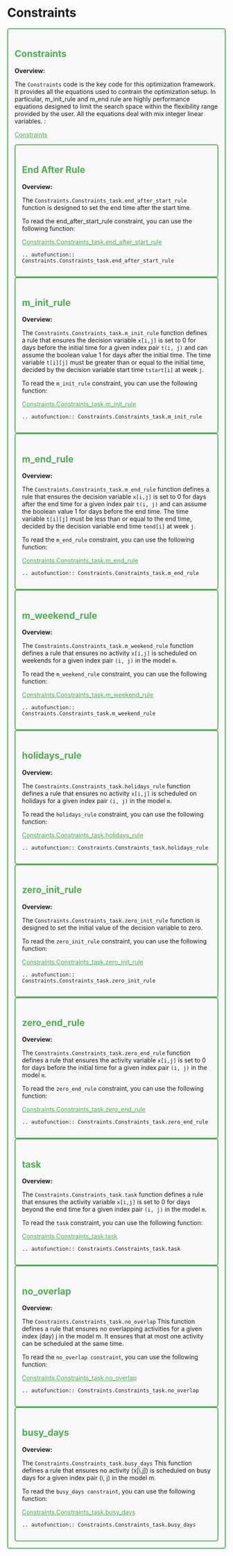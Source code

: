 # Constraints


<div style="border: 2px solid #4CAF50; padding: 15px; background-color: #f9f9f9; border-radius: 5px;">
  <h2 style="color: #4CAF50;">Constraints</h2>
  <p><strong>Overview:</strong></p>
  <p>The <code>Constraints</code> code is the key code for this optimization framework.
  It provides all the equations used to contrain the optimization setup. In particular, m_init_rule and m_end rule are highly performance equations designed to limit the search space within the flexibility range provided by the user. All the equations deal with mix integer linear variables. :</p>
  <p><a href="https://github.com/fsartore/Schedule_MIL_optimization_pyomo/blob/main/Constraints" target="_blank" style="color: #4CAF50;">Constraints</a></p>


<div style="border: 2px solid #4CAF50; padding: 15px; background-color: #f9f9f9; border-radius: 5px;">
  <h2 style="color: #4CAF50;">End After Rule</h2>
  <p><strong>Overview:</strong></p>
  <p>The <code>Constraints.Constraints_task.end_after_start_rule</code> function is designed to set the end time after the start time.</p>
  <p>To read the end_after_start_rule constraint, you can use the following function:</p>
  <p><a href="https://github.com/fsartore/Schedule_MIL_optimization_pyomo/blob/main/Constraints.py#L13-L25" target="_blank" style="color: #4CAF50;">Constraints.Constraints_task.end_after_start_rule</a></p>

```{eval-rst}
.. autofunction:: Constraints.Constraints_task.end_after_start_rule
```
</div>

<div style="border: 2px solid #4CAF50; padding: 15px; background-color: #f9f9f9; border-radius: 5px;">
  <h2 style="color: #4CAF50;">m_init_rule</h2>
  <p><strong>Overview:</strong></p>
  <p>The <code>Constraints.Constraints_task.m_init_rule</code> function defines a rule that ensures the decision variable <code>x[i,j]</code>
     is set to 0 for days before the initial time for a given index pair <code>t(i, j)</code>
     and can assume the boolean value 1 for days after the initial time.
     The time variable <code>t[i][j]</code> must be greater than or equal to the initial time,
     decided by the decision variable start time <code>tstart[i]</code> at week <code>j</code>.</p>
  <p>To read the <code>m_init_rule</code> constraint, you can use the following function:</p>
  <p><a href="https://github.com/fsartore/Schedule_MIL_optimization_pyomo/blob/main/Constraints.py#L28-L43" target="_blank" style="color: #4CAF50;">Constraints.Constraints_task.m_init_rule</a></p>

```{eval-rst}
.. autofunction:: Constraints.Constraints_task.m_init_rule
```
</div>


<div style="border: 2px solid #4CAF50; padding: 15px; background-color: #f9f9f9; border-radius: 5px;">
  <h2 style="color: #4CAF50;">m_end_rule</h2>
  <p><strong>Overview:</strong></p>
  <p>The <code>Constraints.Constraints_task.m_end_rule</code> function defines a rule that ensures the decision variable <code>x[i,j]</code>
     is set to 0 for days after the end time for a given index pair <code>t(i, j)</code>
     and can assume the boolean value 1 for days before the end time.
     The time variable <code>t[i][j]</code> must be less than or equal to the end time,
     decided by the decision variable end time <code>tend[i]</code> at week <code>j</code>.</p>
  <p>To read the <code>m_end_rule</code> constraint, you can use the following function:</p>
  <p><a href="https://github.com/fsartore/Schedule_MIL_optimization_pyomo/blob/main/Constraints.py#L45-L60" target="_blank" style="color: #4CAF50;">Constraints.Constraints_task.m_end_rule</a></p>

```{eval-rst}
.. autofunction:: Constraints.Constraints_task.m_end_rule
```
</div>


<div style="border: 2px solid #4CAF50; padding: 15px; background-color: #f9f9f9; border-radius: 5px;">
  <h2 style="color: #4CAF50;">m_weekend_rule</h2>
  <p><strong>Overview:</strong></p>
  <p>The <code>Constraints.Constraints_task.m_weekend_rule</code> function defines a rule that ensures no activity <code>x[i,j]</code>
     is scheduled on weekends for a given index pair <code>(i, j)</code> in the model <code>m</code>.</p>
  <p>To read the <code>m_weekend_rule</code> constraint, you can use the following function:</p>
  <p><a href="https://github.com/fsartore/Schedule_MIL_optimization_pyomo/blob/main/Constraints.py#L62-L76" target="_blank" style="color: #4CAF50;">Constraints.Constraints_task.m_weekend_rule</a></p>

```{eval-rst}
.. autofunction:: Constraints.Constraints_task.m_weekend_rule
```
</div>



<div style="border: 2px solid #4CAF50; padding: 15px; background-color: #f9f9f9; border-radius: 5px;">
  <h2 style="color: #4CAF50;">holidays_rule</h2>
  <p><strong>Overview:</strong></p>
  <p>The <code>Constraints.Constraints_task.holidays_rule</code> function defines a rule that ensures no activity <code>x[i,j]</code>
     is scheduled on holidays for a given index pair <code>(i, j)</code> in the model <code>m</code>.</p>
  <p>To read the <code>holidays_rule</code> constraint, you can use the following function:</p>
  <p><a href="https://github.com/fsartore/Schedule_MIL_optimization_pyomo/blob/main/Constraints.py#L78-L92" target="_blank" style="color: #4CAF50;">Constraints.Constraints_task.holidays_rule</a></p>

```{eval-rst}
.. autofunction:: Constraints.Constraints_task.holidays_rule
```
</div>



<div style="border: 2px solid #4CAF50; padding: 15px; background-color: #f9f9f9; border-radius: 5px;">
  <h2 style="color: #4CAF50;">zero_init_rule</h2>
  <p><strong>Overview:</strong></p>
  <p>The <code>Constraints.Constraints_task.zero_init_rule</code> function is designed to set the initial value of the decision variable to zero.</p>
  <p>To read the <code>zero_init_rule</code> constraint, you can use the following function:</p>
  <p><a href="https://github.com/fsartore/Schedule_MIL_optimization_pyomo/blob/main/Constraints.py#L94-L109" target="_blank" style="color: #4CAF50;">Constraints.Constraints_task.zero_init_rule</a></p>

```{eval-rst}
.. autofunction:: Constraints.Constraints_task.zero_init_rule
```
</div>



<div style="border: 2px solid #4CAF50; padding: 15px; background-color: #f9f9f9; border-radius: 5px;">
  <h2 style="color: #4CAF50;">zero_end_rule</h2>
  <p><strong>Overview:</strong></p>
  <p>The <code>Constraints.Constraints_task.zero_end_rule</code> function defines a rule that ensures the activity variable <code>x[i,j]</code>
     is set to 0 for days before the initial time for a given index pair <code>(i, j)</code>
     in the model <code>m</code>.</p>
  <p>To read the <code>zero_end_rule</code> constraint, you can use the following function:</p>
  <p><a href="https://github.com/fsartore/Schedule_MIL_optimization_pyomo/blob/main/Constraints.py#L111-L126" target="_blank" style="color: #4CAF50;">Constraints.Constraints_task.zero_end_rule</a></p>

```{eval-rst}
.. autofunction:: Constraints.Constraints_task.zero_end_rule
```
</div>



<div style="border: 2px solid #4CAF50; padding: 15px; background-color: #f9f9f9; border-radius: 5px;">
  <h2 style="color: #4CAF50;">task</h2>
  <p><strong>Overview:</strong></p>
  <p>The <code>Constraints.Constraints_task.task</code> function defines a rule that ensures the activity variable <code>x[i,j]</code>
     is set to 0 for days beyond the end time for a given index pair <code>(i, j)</code> in the model <code>m</code>.</p>
  <p>To read the <code>task</code> constraint, you can use the following function:</p>
  <p><a href="https://github.com/fsartore/Schedule_MIL_optimization_pyomo/blob/main/Constraints.py#L128-L145" target="_blank" style="color: #4CAF50;">Constraints.Constraints_task.task</a></p>

```{eval-rst}
.. autofunction:: Constraints.Constraints_task.task
```
</div>



<div style="border: 2px solid #4CAF50; padding: 15px; background-color: #f9f9f9; border-radius: 5px;">
  <h2 style="color: #4CAF50;">no_overlap</h2>
  <p><strong>Overview:</strong></p>
  <p>The <code>Constraints.Constraints_task.no_overlap</code>         This function defines a rule that ensures no overlapping activities 
        for a given index (day) j in the model m. It ensures that at most one 
        activity can be scheduled at the same time.</p>
  <p>To read the <code>no_overlap constraint</code>, you can use the following function:</p>
  <p><a href="https://github.com/fsartore/Schedule_MIL_optimization_pyomo/blob/main/Constraints.py#L147-L159" target="_blank" style="color: #4CAF50;">Constraints.Constraints_task.no_overlap</a></p>

```{eval-rst}
.. autofunction:: Constraints.Constraints_task.no_overlap
```
</div>



<div style="border: 2px solid #4CAF50; padding: 15px; background-color: #f9f9f9; border-radius: 5px;">
  <h2 style="color: #4CAF50;">busy_days</h2>
  <p><strong>Overview:</strong></p>
  <p>The <code>Constraints.Constraints_task.busy_days</code>         This function defines a rule that ensures no activity (x[i,j]) 
        is scheduled on busy days for a given index pair (i, j) in the model m.</p>
  <p>To read the <code>busy_days constraint</code>, you can use the following function:</p>
  <p><a href="https://github.com/fsartore/Schedule_MIL_optimization_pyomo/blob/main/Constraints.py#L161-L175" target="_blank" style="color: #4CAF50;">Constraints.Constraints_task.busy_days</a></p>

```{eval-rst}
.. autofunction:: Constraints.Constraints_task.busy_days
```
</div>